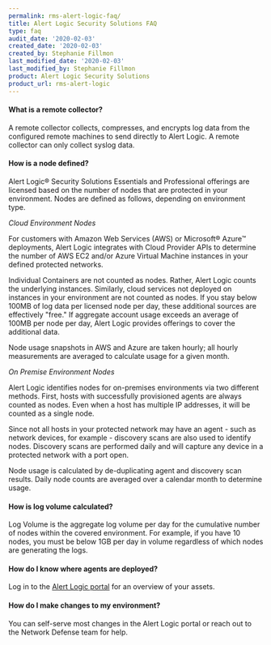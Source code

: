 ```yaml
---
permalink: rms-alert-logic-faq/
title: Alert Logic Security Solutions FAQ
type: faq
audit_date: '2020-02-03'
created_date: '2020-02-03'
created_by: Stephanie Fillmon
last_modified_date: '2020-02-03'
last_modified_by: Stephanie Fillmon
product: Alert Logic Security Solutions
product_url: rms-alert-logic
---
```


#### What is a remote collector?

A remote collector collects, compresses, and encrypts log data from the
configured remote machines to send directly to Alert Logic. A remote collector
can only collect syslog data.


#### How is a node defined?

Alert Logic&reg; Security Solutions Essentials and Professional offerings are
licensed based on the number of nodes that are protected in your environment.
Nodes are defined as follows, depending on environment type.

*Cloud Environment Nodes*

For customers with Amazon Web Services (AWS) or Microsoft&reg; Azure&trade;
deployments, Alert Logic integrates with Cloud Provider APIs to determine
the number of AWS EC2 and/or Azure Virtual Machine instances in your defined
protected networks.

Individual Containers are not counted as nodes. Rather, Alert Logic counts
the underlying instances. Similarly, cloud services not deployed on instances
in your environment are not counted as nodes. If you stay below 100MB of log
data per licensed node per day, these additional sources are effectively
"free." If aggregate account usage exceeds an average of 100MB per node per
day, Alert Logic provides offerings to cover the additional data.

Node usage snapshots in AWS and Azure are taken hourly; all hourly measurements
are averaged to calculate usage for a given month.

*On Premise Environment Nodes*

Alert Logic identifies nodes for on-premises environments via two different
methods. First, hosts with successfully provisioned agents are always counted
as nodes. Even when a host has multiple IP addresses, it will be counted as a
single node.

Since not all hosts in your protected network may have an agent - such as
network devices, for example - discovery scans are also used to identify
nodes. Discovery scans are performed daily and will capture any device in a
protected network with a port open.

Node usage is calculated by de-duplicating agent and discovery scan results.
Daily node counts are averaged over a calendar month to determine usage.

#### How is log volume calculated?

Log Volume is the aggregate log volume per day for the cumulative number of nodes
within the covered environment. For example, if you have 10 nodes, you must be
below 1GB per day in volume regardless of which nodes are generating the logs.

#### How do I know where agents are deployed?

Log in to the [Alert Logic portal](https://invision.alertlogic.net) for an
overview of your assets.

#### How do I make changes to my environment?

You can self-serve most changes in the Alert Logic portal or reach out to
the Network Defense team for help.
